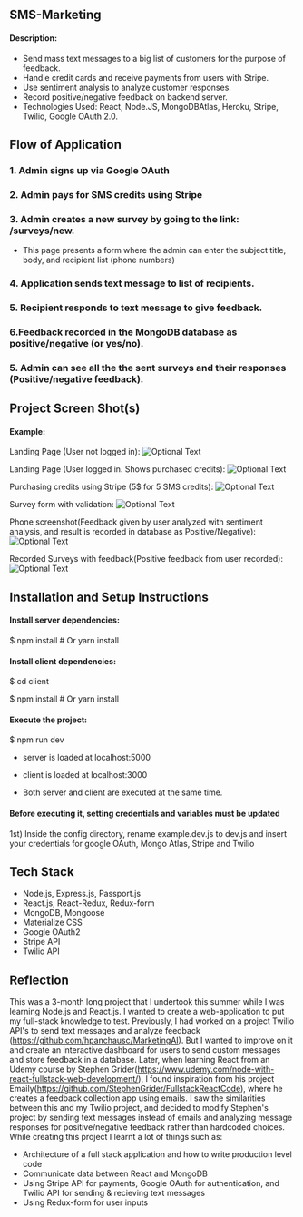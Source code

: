 ## SMS-Marketing

#### Description:

*   Send mass text messages to a big list of customers for the purpose of feedback.
*   Handle credit cards and receive payments from users with Stripe.
*   Use sentiment analysis to analyze customer responses.
*   Record positive/negative feedback on backend server.
*   Technologies Used: React, Node.JS, MongoDBAtlas, Heroku, Stripe, Twilio, Google OAuth 2.0.

## Flow of Application

### 1. Admin signs up via Google OAuth

### 2. Admin pays for SMS credits using Stripe

### 3. Admin creates a new survey by going to the link: /surveys/new. 
*   This page presents a form where the admin can enter the subject title, body, and recipient list (phone numbers)

### 4. Application sends text message to list of recipients.

### 5. Recipient responds to text message to give feedback. 

### 6.Feedback recorded in the MongoDB database as positive/negative (or yes/no). 

### 5. Admin can see all the the sent surveys and their responses (Positive/negative feedback).

## Project Screen Shot(s)

#### Example:   

Landing Page (User not logged in):
![Optional Text](../master/landing-not-logged-2.png)

Landing Page (User logged in. Shows purchased credits):
![Optional Text](../master/landing-logged-2.png)

Purchasing credits using Stripe (5$ for 5 SMS credits):
![Optional Text](../master/buy-credits.png)

Survey form with validation:
![Optional Text](../master/survey-2.png)

Phone screenshot(Feedback given by user analyzed with sentiment analysis, and result is recorded in database as Positive/Negative):
![Optional Text](../master/phone-2.png)

Recorded Surveys with feedback(Positive feedback from user recorded):
![Optional Text](../master/result.png)


## Installation and Setup Instructions

#### Install server dependencies:  

$ npm install # Or yarn install

#### Install client dependencies:

$ cd client

$ npm install # Or yarn install

#### Execute the project:

$ npm run dev

*   server is loaded at localhost:5000

*   client is loaded at localhost:3000

*   Both server and client are executed at the same time.

#### Before executing it, setting credentials and variables must be updated

1st) Inside the config directory, rename example.dev.js to dev.js and insert your credentials for google OAuth, Mongo Atlas, Stripe and Twilio

## Tech Stack
*   Node.js, Express.js, Passport.js
*   React.js, React-Redux, Redux-form
*   MongoDB, Mongoose
*   Materialize CSS
*   Google OAuth2
*   Stripe API
*   Twilio API

## Reflection
This was a 3-month long project that I undertook this summer while I was learning Node.js and React.js. I wanted to create a web-application to put my full-stack knowledge to test. Previously, I had worked on a project Twilio API's to send text messages and analyze feedback (https://github.com/hpanchausc/MarketingAI). But I wanted to improve on it and create an interactive dashboard for users to send custom messages and store feedback in a database. Later, when learning React from an Udemy course by Stephen Grider(https://www.udemy.com/node-with-react-fullstack-web-development/), I found inspiration from his project Emaily(https://github.com/StephenGrider/FullstackReactCode), where he creates a feedback collection app using emails. I saw the similarities between this and my Twilio project, and decided to modify Stephen's project by sending text messages instead of emails and analyzing message responses for positive/negative feedback rather than hardcoded choices. While creating this project I learnt a lot of things such as:
*   Architecture of a full stack application and how to write production level code
*   Communicate data between React and MongoDB
*   Using Stripe API for payments, Google OAuth for authentication, and Twilio API for sending & recieving text messages
*   Using Redux-form for user inputs
